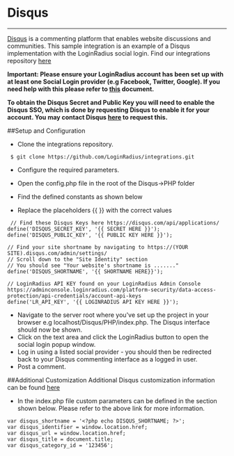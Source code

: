 # Disqus

---

[Disqus](http://disqus.com/) is a commenting platform that enables website discussions and communities. This sample integration is an example of a Disqus implementation with the LoginRadius social login. Find our integrations repository [here](https://github.com/LoginRadius/integrations)

**Important: Please ensure your LoginRadius account has been set up with at least one Social Login provider (e.g Facebook, Twitter, Google). If you need help with this please refer to [this](/authentication/quick-start/social-login/#configuresocialprovider2) document.**

**To obtain the Disqus Secret and Public Key you will need to enable the Disqus SSO, which is done by requesting Disqus to enable it for your account. You may contact Disqus [here](https://disqus.com/support/?article=contact_SSO) to request this.**

##Setup and Configuration

- Clone the integrations repository.

```
 $ git clone https://github.com/LoginRadius/integrations.git
```

- Configure the required parameters.

- Open the config.php file in the root of the Disqus->PHP folder
- Find the defined constants as shown below
- Replace the placeholders {{ }} with the correct values

```
 // Find these Disqus Keys here https://disqus.com/api/applications/
define('DISQUS_SECRET_KEY', '{{ SECRET HERE }}');
define('DISQUS_PUBLIC_KEY', '{{ PUBLIC KEY HERE }}');

// Find your site shortname by navigating to https://(YOUR SITE).disqus.com/admin/settings/
// Scroll down to the "Site Identity" section
// You should see "Your website's shortname is ......."
define('DISQUS_SHORTNAME', '{{ SHORTNAME HERE}}');

// LoginRadius API KEY found on your LoginRadius Admin Console https://adminconsole.loginradius.com/platform-security/data-access-protection/api-credentials/account-api-keys
define('LR_API_KEY', '{{ LOGINRADIUS API KEY HERE }}');
```

- Navigate to the server root where you've set up the project in your browser e.g localhost/Disqus/PHP/index.php. The Disqus interface should now be shown.
- Click on the text area and click the LoginRadius button to open the social login popup window.
- Log in using a listed social provider - you should then be redirected back to your Disqus commenting interface as a logged in user.
- Post a comment.

##Additional Customization
Additional Disqus customization information can be found [here](https://help.disqus.com/customer/portal/articles/236206-integrating-single-sign-on)

- In the index.php file custom parameters can be defined in the section shown below. Please refer to the above link for more information.

```
var disqus_shortname = '<?php echo DISQUS_SHORTNAME; ?>';
var disqus_identifier = window.location.href;
var disqus_url = window.location.href;
var disqus_title = document.title;
var disqus_category_id = '123456';
```
